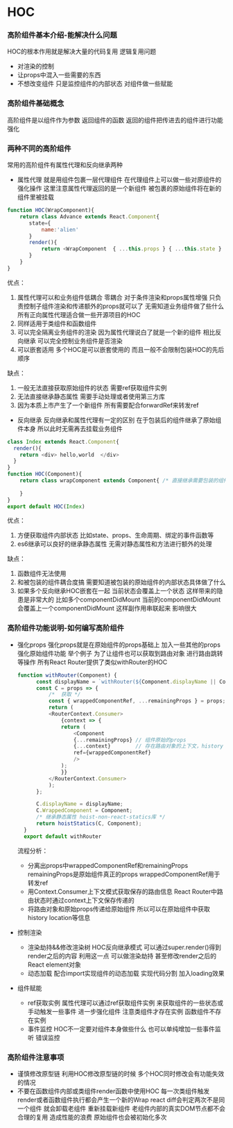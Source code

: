 # HOC  

### 高阶组件基本介绍-能解决什么问题  
HOC的根本作用就是解决大量的代码复用 逻辑复用问题  
- 对渲染的控制  
- 让props中混入一些需要的东西
- 不想改变组件 只是监控组件的内部状态 对组件做一些赋能

### 高阶组件基础概念
高阶组件是以组件作为参数 返回组件的函数 返回的组件把传进去的组件进行功能强化

### 两种不同的高阶组件  
常用的高阶组件有属性代理和反向继承两种

- 属性代理
  就是用组件包裹一层代理组件 在代理组件上可以做一些对原组件的强化操作
  这里注意属性代理返回的是一个新组件 被包裹的原始组件将在新的组件里被挂载
```javascript
function HOC(WrapComponent){
    return class Advance extends React.Component{
       state={
           name:'alien'
       }
       render(){
           return <WrapComponent  { ...this.props } { ...this.state }  />
       }
    }
}
```
优点：
1. 属性代理可以和业务组件低耦合 零耦合 对于条件渲染和props属性增强 只负责控制子组件渲染和传递额外的props就可以了 无需知道业务组件做了些什么 所有正向属性代理适合做一些开源项目的HOC
2. 同样适用于类组件和函数组件
3. 可以完全隔离业务组件的渲染 因为属性代理说白了就是一个新的组件 相比反向继承 可以完全控制业务组件是否渲染
4. 可以嵌套适用 多个HOC是可以嵌套使用的 而且一般不会限制包装HOC的先后顺序

缺点：
1. 一般无法直接获取原始组件的状态 需要ref获取组件实例
2. 无法直接继承静态属性 需要手动处理或者使用第三方库
3. 因为本质上市产生了一个新组件 所有需要配合forwardRef来转发ref

- 反向继承
  反向继承和属性代理有一定的区别 在于包装后的组件继承了原始组件本身 所以此时无需再去挂载业务组件
```javascript
class Index extends React.Component{
  render(){
    return <div> hello,world  </div>
  }
}
function HOC(Component){
    return class wrapComponent extends Component{ /* 直接继承需要包装的组件 */
        
    }
}
export default HOC(Index) 
```
优点：
1. 方便获取组件内部状态 比如state、props、生命周期、绑定的事件函数等
2. es6继承可以良好的继承静态属性 无需对静态属性和方法进行额外的处理

缺点：
1. 函数组件无法使用
2. 和被包装的组件耦合度搞 需要知道被包装的原始组件的内部状态具体做了什么
3. 如果多个反向继承HOC嵌套在一起 当前状态会覆盖上一个状态 这样带来的隐患是非常大的 比如多个componentDidMount 当前的componentDidMount会覆盖上一个componentDidMount 这样副作用串联起来 影响很大

### 高阶组件功能说明-如何编写高阶组件

- 强化props
  强化props就是在原始组件的props基础上 加入一些其他的props 强化原始组件功能 举个例子 为了让组件也可以获取到路由对象 进行路由跳转等操作 所有React Router提供了类似withRouter的HOC
  ```javascript
  function withRouter(Component) {
        const displayName = `withRouter(${Component.displayName || Component.name})`;
        const C = props => {
            /*  获取 */
            const { wrappedComponentRef, ...remainingProps } = props;
            return (
            <RouterContext.Consumer>
                {context => {
                return (
                    <Component
                    {...remainingProps} // 组件原始的props 
                    {...context}        // 存在路由对象的上下文，history  location 等 
                    ref={wrappedComponentRef}
                    />
                );
                }}
            </RouterContext.Consumer>
            );
        };

        C.displayName = displayName;
        C.WrappedComponent = Component;
        /* 继承静态属性 hoist-non-react-statics库 */
        return hoistStatics(C, Component);
    }
    export default withRouter
  ```
  流程分析：
  - 分离出props中wrappedComponentRef和remainingProps remainingProps是原始组件真正的props wrappedComponentRef用于转发ref
  - 用Context.Consumer上下文模式获取保存的路由信息 React Router中路由状态时通过context上下文保存传递的
  - 将路由对象和原始props传递给原始组件 所以可以在原始组件中获取history location等信息

- 控制渲染
  - 渲染劫持&&修改渲染树
    HOC反向继承模式 可以通过super.render()得到render之后的内容 利用这一点 可以做渲染劫持 甚至修改render之后的React element对象
  - 动态加载
    配合import实现组件的动态加载 实现代码分割 加入loading效果
- 组件赋能
  - ref获取实例
    属性代理可以通过ref获取组件实例 来获取组件的一些状态或手动触发一些事件 进一步强化组件 注意类组件才存在实例 函数组件不存在实例
  - 事件监控
    HOC不一定要对组件本身做些什么 也可以单纯增加一些事件监听 错误监控

### 高阶组件注意事项
- 谨慎修改原型链
  利用HOC修改原型链的时候 多个HOC同时修改会有功能失效的情况
- 不要在函数组件内部或类组件render函数中使用HOC
  每一次类组件触发render或者函数组件执行都会产生一个新的Wrap react diff会判定两次不是同一个组件 就会卸载老组件 重新挂载新组件 老组件内部的真实DOM节点都不会合理的复用 造成性能的浪费 原始组件也会被初始化多次